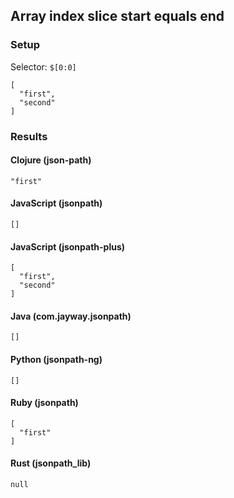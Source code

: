 ## Array index slice start equals end

### Setup
Selector: `$[0:0]`

    [
      "first",
      "second"
    ]

### Results
#### Clojure (json-path)

    "first"

#### JavaScript (jsonpath)

    []

#### JavaScript (jsonpath-plus)

    [
      "first", 
      "second"
    ]

#### Java (com.jayway.jsonpath)

    []

#### Python (jsonpath-ng)

    []

#### Ruby (jsonpath)

    [
      "first"
    ]

#### Rust (jsonpath_lib)

    null

